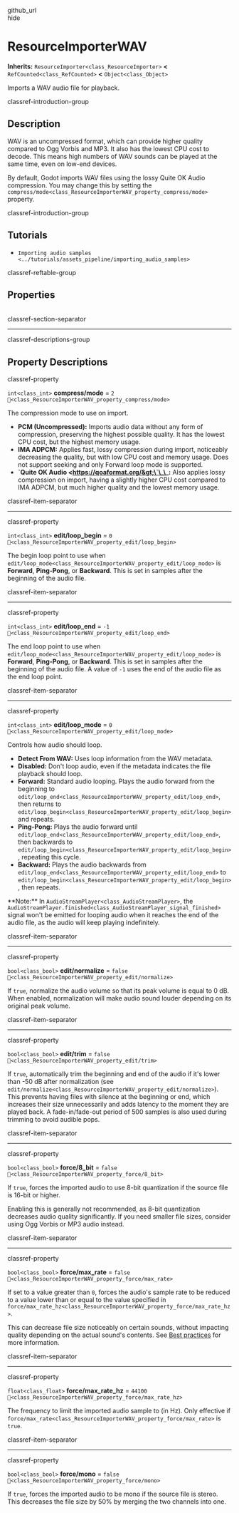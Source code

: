github\_url  
hide

# ResourceImporterWAV

**Inherits:** `ResourceImporter<class_ResourceImporter>` **&lt;**
`RefCounted<class_RefCounted>` **&lt;** `Object<class_Object>`

Imports a WAV audio file for playback.

classref-introduction-group

## Description

WAV is an uncompressed format, which can provide higher quality compared
to Ogg Vorbis and MP3. It also has the lowest CPU cost to decode. This
means high numbers of WAV sounds can be played at the same time, even on
low-end devices.

By default, Godot imports WAV files using the lossy Quite OK Audio
compression. You may change this by setting the
`compress/mode<class_ResourceImporterWAV_property_compress/mode>`
property.

classref-introduction-group

## Tutorials

-   `Importing audio samples <../tutorials/assets_pipeline/importing_audio_samples>`

classref-reftable-group

## Properties

<table>
<tbody>
<tr>
</tr>
<tr>
</tr>
<tr>
</tr>
<tr>
</tr>
<tr>
</tr>
<tr>
</tr>
<tr>
</tr>
<tr>
</tr>
<tr>
</tr>
<tr>
</tr>
</tbody>
</table>

classref-section-separator

------------------------------------------------------------------------

classref-descriptions-group

## Property Descriptions

classref-property

`int<class_int>` **compress/mode** = `2`
`🔗<class_ResourceImporterWAV_property_compress/mode>`

The compression mode to use on import.

-   **PCM (Uncompressed):** Imports audio data without any form of
    compression, preserving the highest possible quality. It has the
    lowest CPU cost, but the highest memory usage.
-   **IMA ADPCM:** Applies fast, lossy compression during import,
    noticeably decreasing the quality, but with low CPU cost and memory
    usage. Does not support seeking and only Forward loop mode is
    supported.
-   **\`Quite OK Audio &lt;https://qoaformat.org/&gt;\`\_\_:** Also
    applies lossy compression on import, having a slightly higher CPU
    cost compared to IMA ADPCM, but much higher quality and the lowest
    memory usage.

classref-item-separator

------------------------------------------------------------------------

classref-property

`int<class_int>` **edit/loop\_begin** = `0`
`🔗<class_ResourceImporterWAV_property_edit/loop_begin>`

The begin loop point to use when
`edit/loop_mode<class_ResourceImporterWAV_property_edit/loop_mode>` is
**Forward**, **Ping-Pong**, or **Backward**. This is set in samples
after the beginning of the audio file.

classref-item-separator

------------------------------------------------------------------------

classref-property

`int<class_int>` **edit/loop\_end** = `-1`
`🔗<class_ResourceImporterWAV_property_edit/loop_end>`

The end loop point to use when
`edit/loop_mode<class_ResourceImporterWAV_property_edit/loop_mode>` is
**Forward**, **Ping-Pong**, or **Backward**. This is set in samples
after the beginning of the audio file. A value of `-1` uses the end of
the audio file as the end loop point.

classref-item-separator

------------------------------------------------------------------------

classref-property

`int<class_int>` **edit/loop\_mode** = `0`
`🔗<class_ResourceImporterWAV_property_edit/loop_mode>`

Controls how audio should loop.

-   **Detect From WAV:** Uses loop information from the WAV metadata.
-   **Disabled:** Don't loop audio, even if the metadata indicates the
    file playback should loop.
-   **Forward:** Standard audio looping. Plays the audio forward from
    the beginning to
    `edit/loop_end<class_ResourceImporterWAV_property_edit/loop_end>`,
    then returns to
    `edit/loop_begin<class_ResourceImporterWAV_property_edit/loop_begin>`
    and repeats.
-   **Ping-Pong:** Plays the audio forward until
    `edit/loop_end<class_ResourceImporterWAV_property_edit/loop_end>`,
    then backwards to
    `edit/loop_begin<class_ResourceImporterWAV_property_edit/loop_begin>`,
    repeating this cycle.
-   **Backward:** Plays the audio backwards from
    `edit/loop_end<class_ResourceImporterWAV_property_edit/loop_end>` to
    `edit/loop_begin<class_ResourceImporterWAV_property_edit/loop_begin>`,
    then repeats.

\*\*Note:\*\* In `AudioStreamPlayer<class_AudioStreamPlayer>`, the
`AudioStreamPlayer.finished<class_AudioStreamPlayer_signal_finished>`
signal won't be emitted for looping audio when it reaches the end of the
audio file, as the audio will keep playing indefinitely.

classref-item-separator

------------------------------------------------------------------------

classref-property

`bool<class_bool>` **edit/normalize** = `false`
`🔗<class_ResourceImporterWAV_property_edit/normalize>`

If `true`, normalize the audio volume so that its peak volume is equal
to 0 dB. When enabled, normalization will make audio sound louder
depending on its original peak volume.

classref-item-separator

------------------------------------------------------------------------

classref-property

`bool<class_bool>` **edit/trim** = `false`
`🔗<class_ResourceImporterWAV_property_edit/trim>`

If `true`, automatically trim the beginning and end of the audio if it's
lower than -50 dB after normalization (see
`edit/normalize<class_ResourceImporterWAV_property_edit/normalize>`).
This prevents having files with silence at the beginning or end, which
increases their size unnecessarily and adds latency to the moment they
are played back. A fade-in/fade-out period of 500 samples is also used
during trimming to avoid audible pops.

classref-item-separator

------------------------------------------------------------------------

classref-property

`bool<class_bool>` **force/8\_bit** = `false`
`🔗<class_ResourceImporterWAV_property_force/8_bit>`

If `true`, forces the imported audio to use 8-bit quantization if the
source file is 16-bit or higher.

Enabling this is generally not recommended, as 8-bit quantization
decreases audio quality significantly. If you need smaller file sizes,
consider using Ogg Vorbis or MP3 audio instead.

classref-item-separator

------------------------------------------------------------------------

classref-property

`bool<class_bool>` **force/max\_rate** = `false`
`🔗<class_ResourceImporterWAV_property_force/max_rate>`

If set to a value greater than `0`, forces the audio's sample rate to be
reduced to a value lower than or equal to the value specified in
`force/max_rate_hz<class_ResourceImporterWAV_property_force/max_rate_hz>`.

This can decrease file size noticeably on certain sounds, without
impacting quality depending on the actual sound's contents. See [Best
practices](../tutorials/assets_pipeline/importing_audio_samples.html#doc-importing-audio-samples-best-practices)
for more information.

classref-item-separator

------------------------------------------------------------------------

classref-property

`float<class_float>` **force/max\_rate\_hz** = `44100`
`🔗<class_ResourceImporterWAV_property_force/max_rate_hz>`

The frequency to limit the imported audio sample to (in Hz). Only
effective if
`force/max_rate<class_ResourceImporterWAV_property_force/max_rate>` is
`true`.

classref-item-separator

------------------------------------------------------------------------

classref-property

`bool<class_bool>` **force/mono** = `false`
`🔗<class_ResourceImporterWAV_property_force/mono>`

If `true`, forces the imported audio to be mono if the source file is
stereo. This decreases the file size by 50% by merging the two channels
into one.
